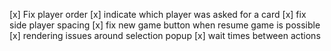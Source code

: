 [x] Fix player order
[x] indicate which player was asked for a card
[x] fix side player spacing
[x] fix new game button when resume game is possible
[x] rendering issues around selection popup
[x] wait times between actions